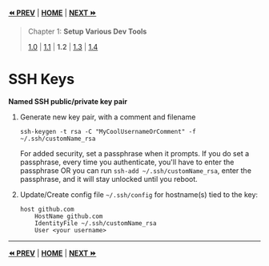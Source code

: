 **[⏪ PREV](./4360112c-f735-4dac-8f06-e8386bcd1ffd.md)** | **[HOME](./index.md)** | **[NEXT ⏩](./990aef78-054d-44cf-bee1-fe2bad77c363.md)**

> Chapter 1: **Setup Various Dev Tools**
>
> [1.0](./5773411b-7fbd-4ecd-8d30-cd539841ee8b.md) |
[1.1](./4360112c-f735-4dac-8f06-e8386bcd1ffd.md) |
**1.2** |
[1.3](./990aef78-054d-44cf-bee1-fe2bad77c363.md) |
[1.4](./b2a09cea-b1a5-48c3-a3fe-e1b50c724df3.md)

# SSH Keys

**Named SSH public/private key pair**

1. Generate new key pair, with a comment and filename

    ```
    ssh-keygen -t rsa -C "MyCoolUsernameOrComment" -f ~/.ssh/customName_rsa
    ```

    For added security, set a passphrase when it prompts. If you do set a
    passphrase, every time you authenticate, you'll have to enter the passphrase
    OR you can run `ssh-add ~/.ssh/customName_rsa`, enter the passphrase, and it
    will stay unlocked until you reboot.

2. Update/Create config file `~/.ssh/config` for hostname(s) tied to the key:

    ```
    host github.com
        HostName github.com
        IdentityFile ~/.ssh/customName_rsa
        User <your username>
    ```


---

**[⏪ PREV](./4360112c-f735-4dac-8f06-e8386bcd1ffd.md)** | **[HOME](./index.md)** | **[NEXT ⏩](./990aef78-054d-44cf-bee1-fe2bad77c363.md)**

